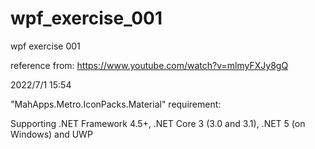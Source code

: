 # wpf_exercise_001
wpf exercise 001

reference from: https://www.youtube.com/watch?v=mlmyFXJy8gQ

2022/7/1 15:54

"MahApps.Metro.IconPacks.Material" requirement:

Supporting .NET Framework 4.5+, .NET Core 3 (3.0 and 3.1), .NET 5 (on Windows) and UWP

